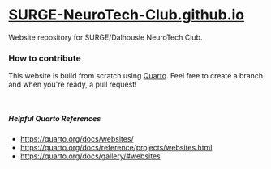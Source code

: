 # [SURGE-NeuroTech-Club.github.io](https://surge-neurotech-club.github.io/)

Website repository for SURGE/Dalhousie NeuroTech Club.

### How to contribute

This website is build from scratch using [Quarto](https://quarto.org/).
Feel free to create a branch and when you're ready, a pull request!

<br>

##### Helpful Quarto References
- https://quarto.org/docs/websites/
- https://quarto.org/docs/reference/projects/websites.html
- https://quarto.org/docs/gallery/#websites

